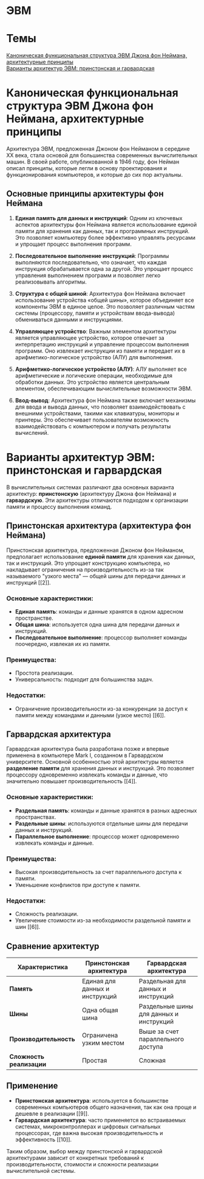 # ЭВМ

# Темы
[Каноническая функциональная структура ЭВМ Джона фон Неймана, архитектурные принципы](#каноническая-функциональная-структура-эвм-джона-фон-неймана-архитектурные-принципы)  
[Варианты архитектур ЭВМ: принстонская и гарвардская](#варианты-архитектур-эвм-принстонская-и-гарвардская)

# Каноническая функциональная структура ЭВМ Джона фон Неймана, архитектурные принципы

Архитектура ЭВМ, предложенная Джоном фон Нейманом в середине XX века, стала основой для большинства современных вычислительных машин. В своей работе, опубликованной в 1946 году, фон Нейман описал принципы, которые легли в основу проектирования и функционирования компьютеров, и которые до сих пор актуальны.

## Основные принципы архитектуры фон Неймана

1. **Единая память для данных и инструкций**: 
   Одним из ключевых аспектов архитектуры фон Неймана является использование единой памяти для хранения как данных, так и программных инструкций. Это позволяет компьютеру более эффективно управлять ресурсами и упрощает процесс выполнения программ.

2. **Последовательное выполнение инструкций**: 
   Программы выполняются последовательно, что означает, что каждая инструкция обрабатывается одна за другой. Это упрощает процесс управления выполнением программ и позволяет легко реализовывать алгоритмы.

3. **Структура с общей шиной**: 
   Архитектура фон Неймана включает использование устройства «общей шины», которое объединяет все компоненты ЭВМ в единое целое. Это позволяет различным частям системы (процессору, памяти и устройствам ввода-вывода) обмениваться данными и инструкциями.

4. **Управляющее устройство**: 
   Важным элементом архитектуры является управляющее устройство, которое отвечает за интерпретацию инструкций и управление процессом выполнения программ. Оно извлекает инструкции из памяти и передает их в арифметико-логическое устройство (АЛУ) для выполнения.

5. **Арифметико-логическое устройство (АЛУ)**: 
   АЛУ выполняет все арифметические и логические операции, необходимые для обработки данных. Это устройство является центральным элементом, обеспечивающим вычислительные возможности ЭВМ.

6. **Ввод-вывод**: 
   Архитектура фон Неймана также включает механизмы для ввода и вывода данных, что позволяет взаимодействовать с внешними устройствами, такими как клавиатуры, мониторы и принтеры. Это обеспечивает пользователям возможность взаимодействовать с компьютером и получать результаты вычислений.

# Варианты архитектур ЭВМ: принстонская и гарвардская

В вычислительных системах различают два основных варианта архитектур: **принстонскую** (архитектуру Джона фон Неймана) и **гарвардскую**. Эти архитектуры отличаются подходом к организации памяти и процессу выполнения команд.

## Принстонская архитектура (архитектура фон Неймана)

Принстонская архитектура, предложенная Джоном фон Нейманом, предполагает использование **единой памяти** для хранения как данных, так и инструкций. Это упрощает конструкцию компьютера, но накладывает ограничения на производительность из-за так называемого "узкого места" — общей шины для передачи данных и инструкций [[2]].

### Основные характеристики:
- **Единая память**: команды и данные хранятся в одном адресном пространстве.
- **Общая шина**: используется одна шина для передачи данных и инструкций.
- **Последовательное выполнение**: процессор выполняет команды поочередно, извлекая их из памяти.

### Преимущества:
- Простота реализации.
- Универсальность: подходит для большинства задач.

### Недостатки:
- Ограничение производительности из-за конкуренции за доступ к памяти между командами и данными (узкое место) [[6]].

## Гарвардская архитектура

Гарвардская архитектура была разработана позже и впервые применена в компьютере Mark I, созданном в Гарвардском университете. Основной особенностью этой архитектуры является **разделение памяти** для хранения данных и инструкций. Это позволяет процессору одновременно извлекать команды и данные, что значительно повышает производительность [[4]].

### Основные характеристики:
- **Раздельная память**: команды и данные хранятся в разных адресных пространствах.
- **Раздельные шины**: используются отдельные шины для передачи данных и инструкций.
- **Параллельное выполнение**: процессор может одновременно извлекать команды и данные.

### Преимущества:
- Высокая производительность за счет параллельного доступа к памяти.
- Уменьшение конфликтов при доступе к памяти.

### Недостатки:
- Сложность реализации.
- Увеличение стоимости из-за необходимости раздельной памяти и шин [[6]].

## Сравнение архитектур

| Характеристика            | Принстонская архитектура       | Гарвардская архитектура         |
|---------------------------|--------------------------------|---------------------------------|
| **Память**                | Единая для данных и инструкций | Раздельная для данных и инструкций |
| **Шины**                  | Одна общая шина               | Раздельные шины для данных и инструкций |
| **Производительность**    | Ограничена узким местом        | Выше за счет параллельного доступа |
| **Сложность реализации**  | Простая                       | Сложная                        |

## Применение

- **Принстонская архитектура**: используется в большинстве современных компьютеров общего назначения, так как она проще и дешевле в реализации [[9]].
- **Гарвардская архитектура**: часто применяется во встраиваемых системах, микроконтроллерах и цифровых сигнальных процессорах, где важна высокая производительность и эффективность [[10]].

Таким образом, выбор между принстонской и гарвардской архитектурами зависит от конкретных требований к производительности, стоимости и сложности реализации вычислительной системы.
